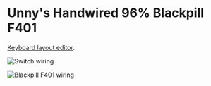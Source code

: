 # Unny's Handwired 96% Blackpill F401

[Keyboard layout editor](http://www.keyboard-layout-editor.com/#/gists/4a51fa206170e59a28f97af9211e0881).

![Switch wiring](https://i.imgur.com/bukmer6.png)

![Blackpill F401 wiring](https://i.imgur.com/uQvT5bQ.png)